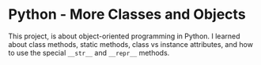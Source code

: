 # Python - More Classes and Objects

This project, is about object-oriented programming in Python. I learned about class methods, static methods, class vs instance attributes, and how to use the special `__str__` and `__repr__` methods.
